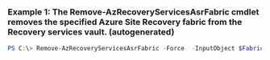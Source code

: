 ### Example 1: The Remove-AzRecoveryServicesAsrFabric cmdlet removes the specified Azure Site Recovery fabric from the Recovery services vault. (autogenerated)
```powershell
PS C:\> Remove-AzRecoveryServicesAsrFabric -Force  -InputObject $Fabric
```

